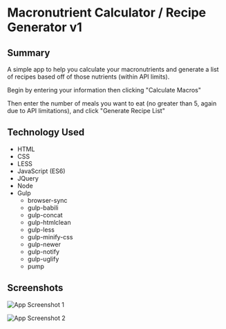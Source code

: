 Macronutrient Calculator / Recipe Generator v1
=======

Summary
-------

A simple app to help you calculate your macronutrients and generate a list of recipes based off of those nutrients (within API limits). 

Begin by entering your information then clicking "Calculate Macros"

Then enter the number of meals you want to eat (no greater than 5, again due to API limitations), and click "Generate Recipe List"


Technology Used
---------------

 - HTML 
 - CSS 
 - LESS 
 - JavaScript (ES6) 
 - JQuery 
 - Node 
 - Gulp   
   - browser-sync
   - gulp-babili 
   - gulp-concat
   -  gulp-htmlclean  
   - gulp-less  
   - gulp-minify-css
   - gulp-newer   
   - gulp-notify  
   - gulp-uglify  
   - pump


Screenshots
-----------
![App Screenshot 1](https://image.ibb.co/fPpmK5/newss1.png)


![App Screenshot 2](https://image.ibb.co/isyfe5/newss2.png)